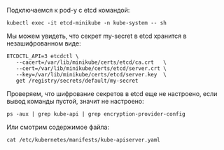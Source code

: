 Подключаемся к pod-у с etcd командой:

`kubectl exec -it etcd-minikube -n kube-system -- sh`

Мы можем увидеть, что секрет my-secret в etcd хранится в незашифрованном виде:

```
ETCDCTL_API=3 etcdctl \
   --cacert=/var/lib/minikube/certs/etcd/ca.crt   \
   --cert=/var/lib/minikube/certs/etcd/server.crt \
   --key=/var/lib/minikube/certs/etcd/server.key  \
   get /registry/secrets/default/my-secret
```

Проверяем, что шифрование секретов в etcd еще не настроено, если вывод команды пустой, значит не настроено:

`ps -aux | grep kube-api | grep encryption-provider-config`

Или смотрим содержимое файла:

`cat /etc/kubernetes/manifests/kube-apiserver.yaml`